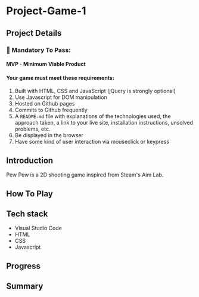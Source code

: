 # Project-Game-1
## Project Details

### &#x1F534; Mandatory To Pass:

#### MVP - Minimum Viable Product

#### Your game must meet these requirements:

1. Built with HTML, CSS and JavaScript (jQuery is strongly optional)
2. Use Javascript for DOM manipulation
3. Hosted on Github pages<br>
4. Commits to Github frequently<br>
5. A `README.md` file with explanations of the technologies used, the approach taken, a link to your live site, installation instructions, unsolved problems, etc.
6. Be displayed in the browser
7. Have some kind of user interaction via mouseclick or keypress


## Introduction
Pew Pew is a 2D shooting game inspired from Steam's Aim Lab. 

## How To Play

## Tech stack
* Visual Studio Code
* HTML
* CSS
* Javascript


## Progress


## Summary 
